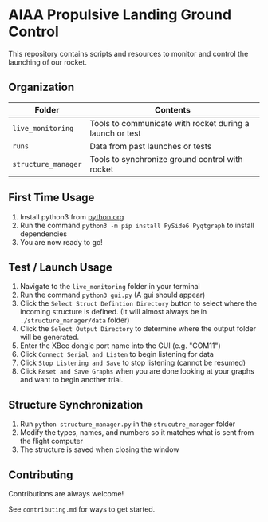 

# AIAA Propulsive Landing Ground Control

This repository contains scripts and resources to monitor and control the launching of our rocket.

## Organization

 
|Folder|Contents|
|--|--|
|`live_monitoring`|Tools to communicate with rocket during a launch or test|
|`runs`|Data from past launches or tests
|`structure_manager`|Tools to synchronize ground control with rocket 

## First Time Usage
 1. Install python3 from [python.org](https://www.python.org/downloads/)
 3. Run the command `python3 -m pip install PySide6 Pyqtgraph` to install dependencies
 4. You are now ready to go!

## Test / Launch Usage

 1. Navigate to the `live_monitoring` folder in your terminal
 2. Run the command `python3 gui.py` (A gui should appear)
 3. Click the `Select Struct Defintion Directory` button to select where the incoming structure is defined. (It will almost always be in `./structure_manager/data` folder)
 4. Click the `Select Output Directory` to determine where the output folder will be generated.
 5. Enter the XBee dongle port name into the GUI (e.g. "COM11")
 6. Click `Connect Serial and Listen` to begin listening for data
 7. Click `Stop Listening and Save` to stop listening (cannot be resumed)
 8. Click `Reset and Save Graphs` when you are done looking at your graphs and want to begin another trial.
  
  ## Structure Synchronization
  
 1. Run `python structure_manager.py` in the `strucutre_manager` folder
 2. Modify the types, names, and numbers so it matches what is sent from the flight computer
 3. The structure is saved when closing the window

## Contributing

Contributions are always welcome!

See `contributing.md` for ways to get started.
